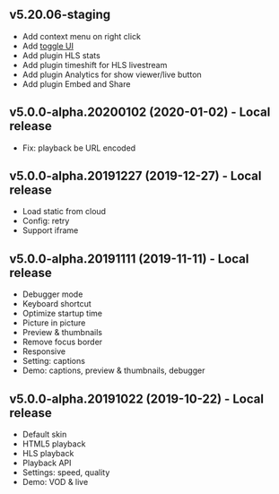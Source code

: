 [comment]: <> (Follow this to sort the changelog items:)
[comment]: <> (+ Feature block, sort by a, b, c,...)
[comment]: <> (+ Bugs fixed block, sort by a, b, c,...)
[comment]: <> (+ Demo page, sort by a, b, c,...)

## v5.20.06-staging

- Add context menu on right click
- Add [toggle UI](https://github.com/uizaio/uiza-javascript-sdk-player/blob/master/README.md#customizing-the-ui-button)
- Add plugin HLS stats
- Add plugin timeshift for HLS livestream
- Add plugin Analytics for show viewer/live button
- Add plugin Embed and Share


## v5.0.0-alpha.20200102 (2020-01-02) - Local release

- Fix: playback be URL encoded


## v5.0.0-alpha.20191227 (2019-12-27) - Local release

- Load static from cloud
- Config: retry
- Support iframe


## v5.0.0-alpha.20191111 (2019-11-11) - Local release

- Debugger mode
- Keyboard shortcut
- Optimize startup time
- Picture in picture
- Preview & thumbnails
- Remove focus border
- Responsive
- Setting: captions
- Demo: captions, preview & thumbnails, debugger


## v5.0.0-alpha.20191022 (2019-10-22) - Local release

- Default skin
- HTML5 playback
- HLS playback
- Playback API
- Settings: speed, quality
- Demo: VOD & live

